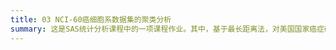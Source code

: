 ```yaml
---
title: 03 NCI-60癌细胞系数据集的聚类分析
summary: 这是SAS统计分析课程中的一项课程作业。其中，基于最长距离法，对美国国家癌症研究所提供的，由64个细胞系的6830个基因表达数据构成的数据集，进行层次聚类。结果显示，所有的白血病细胞系都被归入了第4类，而乳腺癌细胞系则分散在前3个不同的类别中。
---
```

